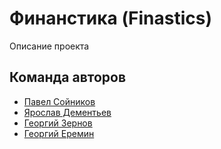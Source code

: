 # Финанстика (Finastics)

Описание проекта

## Команда авторов

- [Павел Сойников](https://github.com/Snowkey505)
- [Ярослав Дементьев](https://github.com/Binar-code)
- [Георгий Зернов](https://github.com/magos-ZerG)
- [Георгий Еремин](https://github.com/winwinner2k50)
